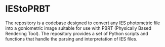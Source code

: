 # IEStoPRBT
The repository is a  codebase designed to convert any IES photometric file into a goniometric image suitable for use with PBRT (Physically Based Rendering Tool). The repository provides a set of Python scripts and functions that handle the parsing and interpretation of IES files.
